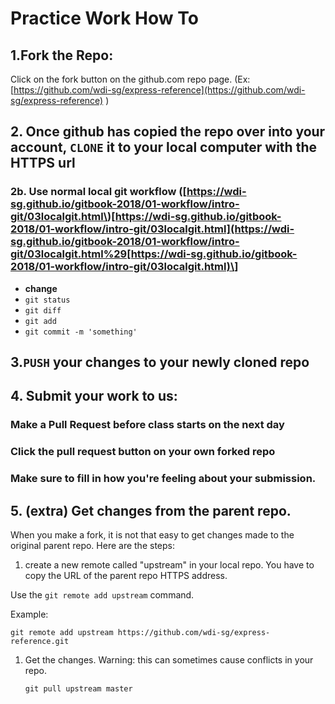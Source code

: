 # Practice Work How To

## 1.Fork the Repo:

Click on the fork button on the github.com repo page. \(Ex: [https://github.com/wdi-sg/express-reference](https://github.com/wdi-sg/express-reference) \)

## 2. Once github has copied the repo over into your account, `CLONE` it to your local computer with the HTTPS url

### 2b. Use normal local git workflow \([https://wdi-sg.github.io/gitbook-2018/01-workflow/intro-git/03localgit.html\)\[https://wdi-sg.github.io/gitbook-2018/01-workflow/intro-git/03localgit.html](https://wdi-sg.github.io/gitbook-2018/01-workflow/intro-git/03localgit.html%29[https://wdi-sg.github.io/gitbook-2018/01-workflow/intro-git/03localgit.html)\]

* **change**
* `git status`
* `git diff`
* `git add`
* `git commit -m 'something'`

## 3.`PUSH` your changes to your newly cloned repo

## 4. Submit your work to us:

### Make a Pull Request before class starts on the next day

### Click the pull request button on your own forked repo

### Make sure to fill in how you're feeling about your submission.

## 5. \(extra\) Get changes from the parent repo.

When you make a fork, it is not that easy to get changes made to the original parent repo. Here are the steps:

1. create a new remote called "upstream" in your local repo. You have to copy the URL of the parent repo HTTPS address.

Use the `git remote add upstream` command.

Example:

```text
git remote add upstream https://github.com/wdi-sg/express-reference.git
```

1. Get the changes. Warning: this can sometimes cause conflicts in your repo.

   ```text
   git pull upstream master
   ```

